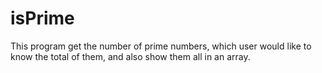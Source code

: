 # isPrime
This program get the number of prime numbers, which user would like to know the total of them, and also show them all in an array.
